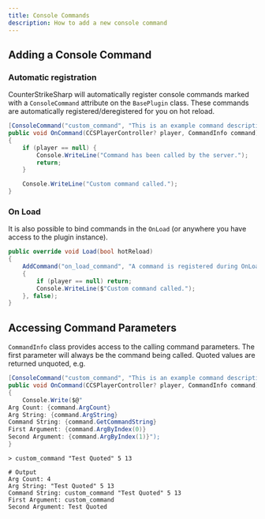 ```yaml
---
title: Console Commands
description: How to add a new console command
---
```


## Adding a Console Command

### Automatic registration

CounterStrikeSharp will automatically register console commands marked with a `ConsoleCommand` attribute on the `BasePlugin` class. These commands are automatically registered/deregistered for you on hot reload.

```csharp
[ConsoleCommand("custom_command", "This is an example command description")]
public void OnCommand(CCSPlayerController? player, CommandInfo command)
{
    if (player == null) {
        Console.WriteLine("Command has been called by the server.");
        return;
    }

    Console.WriteLine("Custom command called.");
}
```

### On Load

It is also possible to bind commands in the `OnLoad` (or anywhere you have access to the plugin instance).

```csharp
public override void Load(bool hotReload)
{
    AddCommand("on_load_command", "A command is registered during OnLoad", (player, info) =>
    {
        if (player == null) return;
        Console.WriteLine($"Custom command called.");
    }, false);
}
```

## Accessing Command Parameters

`CommandInfo` class provides access to the calling command parameters. The first parameter will always be the command being called. Quoted values are returned unquoted, e.g.

```csharp
[ConsoleCommand("custom_command", "This is an example command description")]
public void OnCommand(CCSPlayerController? player, CommandInfo command)
{
    Console.Write($@"
Arg Count: {command.ArgCount}
Arg String: {command.ArgString}
Command String: {command.GetCommandString}
First Argument: {command.ArgByIndex(0)}
Second Argument: {command.ArgByIndex(1)}");
}
```

```shell
> custom_command "Test Quoted" 5 13

# Output
Arg Count: 4
Arg String: "Test Quoted" 5 13
Command String: custom_command "Test Quoted" 5 13
First Argument: custom_command
Second Argument: Test Quoted
```
